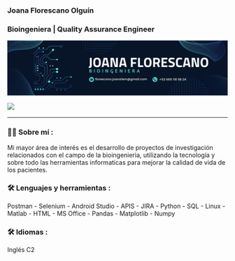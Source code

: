 ### Joana Florescano Olguín 
### Bioingeniera | Quality Assurance Engineer

<div id="header" align="center">
  <img decoding="async" src="https://github.com/jflorescano/jflorescano/blob/main/banner.jpg" width="800"/>
</div>

[![](https://img.shields.io/badge/LinkedIn-0077B5?style=for-the-badge&logo=linkedin&logoColor=white)](https://www.linkedin.com/in/joanaflorescano/)

---
 <div id="header" align="left">

### :woman_technologist: Sobre mí :
Mi mayor área de interés es el desarrollo de proyectos de investigación relacionados con el campo de la bioingenieria, utilizando la tecnología y sobre todo las herramientas informaticas para mejorar la calidad de vida de los pacientes. 


### :hammer_and_wrench: Lenguajes y herramientas :
Postman - Selenium - Android Studio - APIS - JIRA - Python - SQL - Linux - Matlab - HTML - MS
Office - Pandas - Matplotlib - Numpy

### :hammer_and_wrench: Idiomas :
Inglés C2

